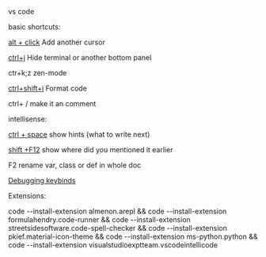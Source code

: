 vs code

basic shortcuts:

[alt + click](https://code.visualstudio.com/docs/getstarted/tips-and-tricks#_multi-cursor-selection) Add another cursor

[ctrl+j](https://code.visualstudio.com/docs/getstarted/tips-and-tricks#_toggle-panel) Hide terminal or another bottom panel

ctr+k;z zen-mode

[ctrl+shift+i](https://code.visualstudio.com/docs/getstarted/tips-and-tricks#_code-formatting) Format code

ctrl+ / make it an comment

intellisense:

[ctrl + space](https://code.visualstudio.com/docs/getstarted/tips-and-tricks#_intellisense) show hints (what to write next)

[shift +F12](https://code.visualstudio.com/docs/getstarted/tips-and-tricks#_go-to-references) show where did you mentioned it earlier

F2 rename var, class or def in whole doc

[Debugging keybinds](https://code.visualstudio.com/docs/getstarted/keybindings#_debug)


Extensions:

code --install-extension almenon.arepl && code --install-extension formulahendry.code-runner && code --install-extension streetsidesoftware.code-spell-checker && code --install-extension pkief.material-icon-theme && code --install-extension ms-python.python && code --install-extension visualstudioexptteam.vscodeintellicode
